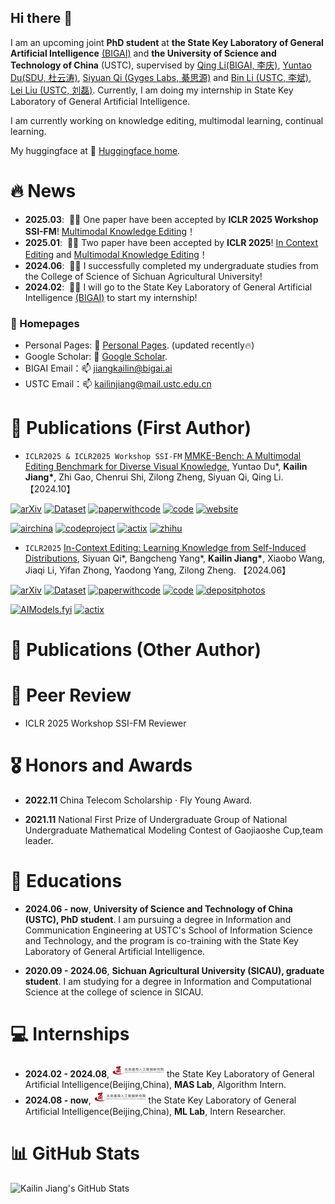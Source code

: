 ## Hi there 👋

I am an upcoming joint **PhD student** at **the State Key Laboratory of General Artificial Intelligence** <a href='https://www.bigai.ai/'>(BIGAI)</a> and **the University of Science and Technology of China** (USTC), supervised by <a href='https://liqing.io/'>Qing Li(BIGAI, 李庆)</a>, <a href='https://yuntaodu.github.io/'>Yuntao Du(SDU, 杜云涛)</a>, <a href='https://siyuanqi.github.io/'>Siyuan Qi (Gyges Labs, 綦思源)</a> and <a href='http://staff.ustc.edu.cn/~binli/'>Bin Li (USTC, 李斌)</a>, <a href='https://faculty.ustc.edu.cn/liulei13/zh_CN/index.htm'>Lei Liu (USTC, 刘磊)</a>. Currently, I am doing my internship in State Key Laboratory of General Artificial Intelligence.

I am currently working on knowledge editing, multimodal learning, continual learning.

My huggingface at 🤗 [Huggingface home](https://huggingface.co/kailinjiang).

<!-- My research interest includes neural machine translation and computer vision. I have published more than 100 papers at the top international AI conferences with total <a href='https://scholar.google.com/citations?user=DhtAFkwAAAAJ'>google scholar citations <strong><span id='total_cit'>260000+</span></strong></a> (You can also use google scholar badge <a href='https://scholar.google.com/citations?user=DhtAFkwAAAAJ'><img src="https://img.shields.io/endpoint?url={{ url | url_encode }}&logo=Google%20Scholar&labelColor=f6f6f6&color=9cf&style=flat&label=citations"></a>). -->


# 🔥 News
<!-- Allowed emojis: 🎉🎉for good news 📣📣for average news-->
- **2025.03**: &nbsp;🎉🎉 One paper have been accepted by **ICLR 2025 Workshop SSI-FM**! <a href='https://mmke-bench-iclr.github.io/'>Multimodal Knowledge Editing</a>！
- **2025.01**: &nbsp;🎉🎉 Two paper have been accepted by **ICLR 2025**! <a href='https://arxiv.org/pdf/2406.11194'>In Context Editing</a> and <a href='https://mmke-bench-iclr.github.io/'>Multimodal Knowledge Editing</a>！
- **2024.06**: &nbsp;🎉🎉 I successfully completed my undergraduate studies from the College of Science of Sichuan Agricultural University!
- **2024.02**: &nbsp;📣📣 I will go to the State Key Laboratory of General Artificial Intelligence <a href='https://www.bigai.ai/'>(BIGAI)</a> to start my internship!

### 📎 Homepages
- Personal Pages: 🌱 [Personal Pages](https://kailinjiang.github.io/). (updated recently🔥)
- Google Scholar: 🔭 [Google Scholar](https://scholar.google.com/citations?user=NSHQsrAAAAAJ&hl=zh-CN). 
- BIGAI Email：📫  jiangkailin@bigai.ai
- USTC Email：📫  kailinjiang@mail.ustc.edu.cn

# 📝 Publications (First Author) 

- `ICLR2025 & ICLR2025 Workshop SSI-FM` [MMKE-Bench: A Multimodal Editing Benchmark for Diverse Visual Knowledge](https://arxiv.org/abs/2502.19870), Yuntao Du\*, **Kailin Jiang\***, Zhi Gao, Chenrui Shi, Zilong Zheng, Siyuan Qi, Qing Li. 【2024.10】<br>

[![arXiv](https://img.shields.io/badge/Arxiv-2502.19870-b31b1b.svg?logo=arXiv)](https://arxiv.org/pdf/2502.19870) [![Dataset](https://img.shields.io/badge/%F0%9F%A4%97%20Dataset-MMKE_Bench-blue)](https://huggingface.co/datasets/kailinjiang/MMKE-Bench-dataset)  [![paperwithcode](https://img.shields.io/badge/PWC-MMKE_Bench-blue?logo=paperswithcode)](https://paperswithcode.com/paper/mmke-bench-a-multimodal-editing-benchmark-for)  [![code](https://img.shields.io/badge/Code-MMKE_Bench-blue?logo=github)](https://github.com/MMKE-Bench-ICLR/MMKE-Bench) [![website](https://img.shields.io/badge/Website-MMKE_Bench-orange?logo=homepage)](https://mmke-bench-iclr.github.io/) 

[![airchina](https://img.shields.io/badge/数源AI-MMKE_Bench-red?logo=airchina)](https://mp.weixin.qq.com/s/iN826lITi5Xyz-3GnrdVIQ) [![codeproject](https://img.shields.io/badge/量子之心-MMKE_Bench-red?logo=codeproject)](https://www.xiaohongshu.com/explore/67e2d622000000000603cbfc?note_flow_source=wechat&xsec_token=CBldN8wUavDAzFvP4tK_noXO94RAXcelKKqlO3pFiJ6EQ=) [![actix](https://img.shields.io/badge/极市平台-MMKE_Bench-red?logo=actix)](https://mp.weixin.qq.com/s/JfxeytzWU0QoIUfJTGqgQQ) [![zhihu](https://img.shields.io/badge/知乎-MMKE_Bench-red?logo=zhihu)](https://zhuanlan.zhihu.com/p/30599722521)



- `ICLR2025` [In-Context Editing: Learning Knowledge from Self-Induced Distributions](https://arxiv.org/pdf/2406.11194), Siyuan Qi\*, Bangcheng Yang\*, **Kailin Jiang\***, Xiaobo Wang, Jiaqi Li, Yifan Zhong, Yaodong Yang, Zilong Zheng. 【2024.06】<br>

[![arXiv](https://img.shields.io/badge/Arxiv-2406.11194-b31b1b.svg?logo=arXiv)](https://arxiv.org/abs/2406.11194)  [![Dataset](https://img.shields.io/badge/%F0%9F%A4%97%20Dataset-ICE-blue)](https://huggingface.co/datasets/Yofuria/ICE)  [![paperwithcode](https://img.shields.io/badge/PWC-ICE-blue?logo=paperswithcode)](https://paperswithcode.com/paper/in-context-editing-learning-knowledge-from)  [![code](https://img.shields.io/badge/Code-ICE-blue?logo=github)](https://github.com/bigai-ai/ICE) [![depositphotos](https://img.shields.io/badge/Poster-ICE-red?logo=depositphotos)]('./images/poster/ICE_poster.png')

[![AIModels.fyi](https://img.shields.io/badge/AIModels.fyi-ICE-blue?logo=anthropic)](https://www.aimodels.fyi/papers/arxiv/context-editing-learning-knowledge-from-self-induced) [![actix](https://img.shields.io/badge/极市平台-ICE-red?logo=actix)](https://mp.weixin.qq.com/s/Mr9HPeHJSsVfUIeF6j-zWw)





# 📝 Publications (Other Author) 




# 📰 Peer Review
- ICLR 2025 Workshop SSI-FM Reviewer



# 🎖 Honors and Awards
- **2022.11** China Telecom Scholarship · Fly Young Award.
  
- **2021.11** National First Prize of Undergraduate Group of National Undergraduate Mathematical Modeling Contest of Gaojiaoshe Cup,team leader. 


# 📖 Educations
- **2024.06 - now**, **University of Science and Technology of China (USTC), PhD student**. I am pursuing a degree in Information and Communication Engineering at USTC's School of Information Science and Technology, and the program is co-training with the State Key Laboratory of General Artificial Intelligence.

- **2020.09 - 2024.06**, **Sichuan Agricultural University (SICAU), graduate student**. I am studying for a degree in Information and Computational Science at the college of science in SICAU.


# 💻 Internships
- **2024.02 - 2024.08**, <img src='./images/logo960.png' style='width: 6em;'> the State Key Laboratory of General Artificial Intelligence(Beijing,China), **MAS Lab**, Algorithm Intern.
- **2024.08 - now**, <img src='./images/logo960.png' style='width: 6em;'> the State Key Laboratory of General Artificial Intelligence(Beijing,China), **ML Lab**, Intern Researcher.




# 📊 GitHub Stats

![Kailin Jiang's GitHub Stats](https://github-readme-stats.vercel.app/api?username=kailinjiang&show_icons=true&theme=tokyonight)







<!--
**kailinjiang/kailinjiang** is a ✨ _special_ ✨ repository because its `README.md` (this file) appears on your GitHub profile.

Here are some ideas to get you started:

- 🔭 I’m currently working on ...
- 🌱 I’m currently learning ...
- 👯 I’m looking to collaborate on ...
- 🤔 I’m looking for help with ...
- 💬 Ask me about ...
- 📫 How to reach me: ...
- 😄 Pronouns: ...
- ⚡ Fun fact: ...
-->
